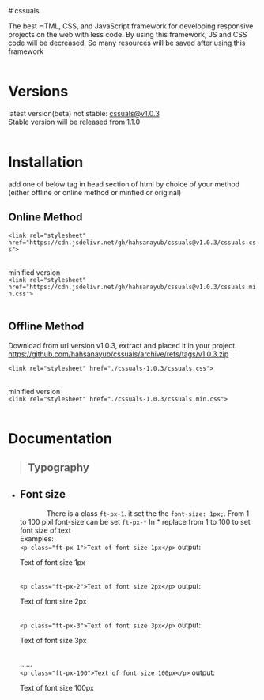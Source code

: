 <head>
<link rel="stylesheet" src="./cssuals.css" />
</head>
# cssuals

The best HTML, CSS, and JavaScript framework for developing responsive projects on the web with less code. By using this framework, JS and CSS code will be decreased. So many resources will be saved after using this framework
<br />
<br />

# Versions

latest version(beta) not stable: cssuals@v1.0.3\
Stable version will be released from 1.1.0
<br />
<br />

# Installation

add one of below tag in head section of html by choice of your method (either offline or online method or minfied or original)
<br />

## Online Method

`<link rel="stylesheet" href="https://cdn.jsdelivr.net/gh/hahsanayub/cssuals@v1.0.3/cssuals.css">`
<br />
<br />

minified version\
`<link rel="stylesheet" href="https://cdn.jsdelivr.net/gh/hahsanayub/cssuals@v1.0.3/cssuals.min.css">`
<br>
<br>

<h2> Offline Method</h2>

Download from url version v1.0.3, extract and placed it in your project.
https://github.com/hahsanayub/cssuals/archive/refs/tags/v1.0.3.zip

`<link rel="stylesheet" href="./cssuals-1.0.3/cssuals.css">`
<br>
<br>

minified version\
`<link rel="stylesheet" href="./cssuals-1.0.3/cssuals.min.css">`
<br />
<br />

# Documentation

> ## Typography

- ## Font size
  &emsp; &emsp; &emsp; There is a class `ft-px-1`. it set the the `font-size: 1px;`. From 1 to 100 pixl font-size can be set `ft-px-*` In \* replace from 1 to 100 to set font size of text\
  Examples:<br /> `<p class="ft-px-1">Text of font size 1px</p>` output:<p class="ft-px-1">Text of font size 1px</p> <br />
  `<p class="ft-px-2">Text of font size 2px</p>` output: <p class="ft-px-2">Text of font size 2px</p><br />
  `<p class="ft-px-3">Text of font size 3px</p>` output: <p class="ft-px-3">Text of font size 3px</p><br />
  ......<br />`<p class="ft-px-100">Text of font size 100px</p>` output: <p class="ft-px-100">Text of font size 100px</p>
  <br />
